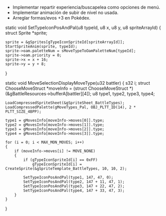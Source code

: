 - Implementar repartir experiencia/buscapelea como opciones de menú.
- Implementar animación de subir de nivel no usada.
- Arreglar formas/evos +3 en Pokédex.

static void SetTypeIconPosAndPal(u8 typeId, u8 x, u8 y, u8 spriteArrayId)
{
    struct Sprite *sprite;

    sprite = &gSprites[gTypeIconSpriteId[spriteArrayId]];
    StartSpriteAnim(sprite, typeId);
    sprite->oam.paletteNum = sMoveTypeToOamPaletteNum[typeId];
    sprite->oam.priority = 0;
    sprite->x = x + 16;
    sprite->y = y + 8;
}

static void MoveSelectionDisplayMoveType(u32 battler)
{
    s32 i;
    struct ChooseMoveStruct *moveInfo = (struct ChooseMoveStruct *)(&gBattleResources->bufferA[battler][4]);
    u8 type1, type2, type3, type4;

    LoadCompressedSpriteSheet(&gSpriteSheet_BattleTypes);
    LoadCompressedPalette(gMoveTypes_Pal, OBJ_PLTT_ID(14), 2 * PLTT_SIZE_4BPP);

    type1 = gMovesInfo[moveInfo->moves[0]].type;
    type2 = gMovesInfo[moveInfo->moves[1]].type;
    type3 = gMovesInfo[moveInfo->moves[2]].type;
    type4 = gMovesInfo[moveInfo->moves[3]].type;

    for (i = 0; i < MAX_MON_MOVES; i++)
    {
        if (moveInfo->moves[i] != MOVE_NONE)
        {
            if (gTypeIconSpriteId[i] == 0xFF)
                gTypeIconSpriteId[i] = CreateSprite(&gSpriteTemplate_BattleTypes, 10, 10, 2);

            SetTypeIconPosAndPal(type1, 147, 47, 0);
            SetTypeIconPosAndPal(type2, 147 + 11, 47, 1);
            SetTypeIconPosAndPal(type3, 147 + 22, 47, 2);
            SetTypeIconPosAndPal(type4, 147 + 33, 47, 3);
        }
    }
}
